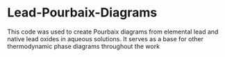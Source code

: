 # Lead-Pourbaix-Diagrams

This code was used to create Pourbaix diagrams from elemental lead and native lead oxides in aqueous solutions. It serves as a base for other thermodynamic phase diagrams throughout the work
